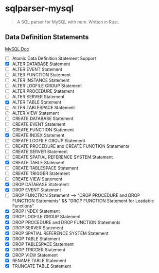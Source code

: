 # sqlparser-mysql

> A SQL parser for MySQL with nom. Written in Rust.

## Data Definition Statements

[MySQL Doc](https://dev.mysql.com/doc/refman/8.0/en/sql-data-definition-statements.html)

- [ ] Atomic Data Definition Statement Support
- [x] ALTER DATABASE Statement
- [ ] ALTER EVENT Statement
- [ ] ALTER FUNCTION Statement
- [ ] ALTER INSTANCE Statement
- [ ] ALTER LOGFILE GROUP Statement
- [ ] ALTER PROCEDURE Statement
- [ ] ALTER SERVER Statement
- [x] ALTER TABLE Statement
- [ ] ALTER TABLESPACE Statement
- [ ] ALTER VIEW Statement
- [ ] CREATE DATABASE Statement
- [ ] CREATE EVENT Statement
- [ ] CREATE FUNCTION Statement
- [x] CREATE INDEX Statement
- [ ] CREATE LOGFILE GROUP Statement
- [ ] CREATE PROCEDURE and CREATE FUNCTION Statements
- [ ] CREATE SERVER Statement
- [ ] CREATE SPATIAL REFERENCE SYSTEM Statement
- [x] CREATE TABLE Statement
- [ ] CREATE TABLESPACE Statement
- [ ] CREATE TRIGGER Statement
- [ ] CREATE VIEW Statement
- [x] DROP DATABASE Statement
- [x] DROP EVENT Statement
- [ ] DROP FUNCTION Statement --> "DROP PROCEDURE and DROP FUNCTION Statements" && "DROP FUNCTION Statement for Loadable Functions"
- [x] DROP INDEX Statement
- [x] DROP LOGFILE GROUP Statement
- [x] DROP PROCEDURE and DROP FUNCTION Statements
- [x] DROP SERVER Statement
- [x] DROP SPATIAL REFERENCE SYSTEM Statement
- [x] DROP TABLE Statement
- [x] DROP TABLESPACE Statement
- [x] DROP TRIGGER Statement
- [x] DROP VIEW Statement
- [x] RENAME TABLE Statement
- [x] TRUNCATE TABLE Statement